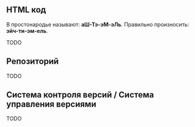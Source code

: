 ## HTML код

В простонародье называют: **аШ-Тэ-эМ-эЛь**.
Правильно произносить: **эйч-ти-эм-ель**.

TODO

## Репозиторий

TODO

## Система контроля версий / Система управления версиями

TODO
